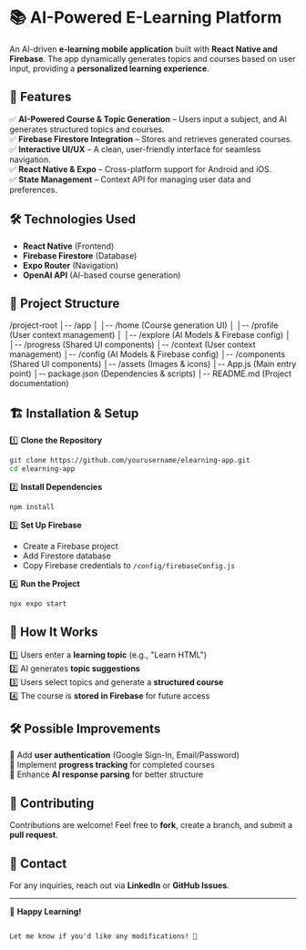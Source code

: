 # 📚 AI-Powered E-Learning Platform  

An AI-driven **e-learning mobile application** built with **React Native and Firebase**. The app dynamically generates topics and courses based on user input, providing a **personalized learning experience**.

## 🚀 Features  

✅ **AI-Powered Course & Topic Generation** – Users input a subject, and AI generates structured topics and courses.  
✅ **Firebase Firestore Integration** – Stores and retrieves generated courses.  
✅ **Interactive UI/UX** – A clean, user-friendly interface for seamless navigation.  
✅ **React Native & Expo** – Cross-platform support for Android and iOS.  
✅ **State Management** – Context API for managing user data and preferences.  

## 🛠️ Technologies Used  

- **React Native** (Frontend)  
- **Firebase Firestore** (Database)  
- **Expo Router** (Navigation)  
- **OpenAI API** (AI-based course generation)  

## 📂 Project Structure  

/project-root
│-- /app
│   │-- /home (Course generation UI)
│   │-- /profile (User context management)
│   │-- /explore (AI Models & Firebase config)
│   │-- /progress (Shared UI components)
│-- /context (User context management)
│-- /config (AI Models & Firebase config)
│-- /components (Shared UI components)
│-- /assets (Images & icons)
│-- App.js (Main entry point)
│-- package.json (Dependencies & scripts)
│-- README.md (Project documentation)



## 🏗️ Installation & Setup  

1️⃣ **Clone the Repository**  
```sh
git clone https://github.com/yourusername/elearning-app.git
cd elearning-app
```

2️⃣ **Install Dependencies**  
```sh
npm install
```

3️⃣ **Set Up Firebase**  
- Create a Firebase project  
- Add Firestore database  
- Copy Firebase credentials to `/config/firebaseConfig.js`

4️⃣ **Run the Project**  
```sh
npx expo start
```

## 📌 How It Works  

1️⃣ Users enter a **learning topic** (e.g., "Learn HTML")  
2️⃣ AI generates **topic suggestions**  
3️⃣ Users select topics and generate a **structured course**  
4️⃣ The course is **stored in Firebase** for future access  

## 🛠️ Possible Improvements  

🔹 Add **user authentication** (Google Sign-In, Email/Password)  
🔹 Implement **progress tracking** for completed courses  
🔹 Enhance **AI response parsing** for better structure  

## 🤝 Contributing  

Contributions are welcome! Feel free to **fork**, create a branch, and submit a **pull request**.

## 📩 Contact  

For any inquiries, reach out via **LinkedIn** or **GitHub Issues**.

---

🎉 **Happy Learning!**
```

Let me know if you'd like any modifications! 🚀
